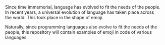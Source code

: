 Since time immemorial, language has evolved to fit the needs of the people. In recent years, a universal evolution of language has taken place across the world. This took place in the shape of emoji. 

Naturally, since programming languages also evolve to fit the needs of the people, this repository will contain examples of emoji in code of various languages. 
